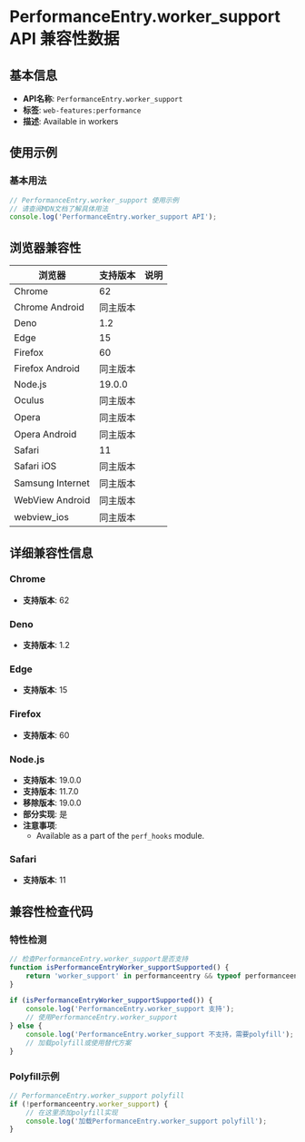 # PerformanceEntry.worker_support API 兼容性数据

## 基本信息

- **API名称**: `PerformanceEntry.worker_support`
- **标签**: `web-features:performance`
- **描述**: Available in workers

## 使用示例

### 基本用法

```javascript
// PerformanceEntry.worker_support 使用示例
// 请查阅MDN文档了解具体用法
console.log('PerformanceEntry.worker_support API');
```

## 浏览器兼容性

| 浏览器 | 支持版本 | 说明 |
|--------|----------|------|
| Chrome | 62 |  |
| Chrome Android | 同主版本 |  |
| Deno | 1.2 |  |
| Edge | 15 |  |
| Firefox | 60 |  |
| Firefox Android | 同主版本 |  |
| Node.js | 19.0.0 |  |
| Oculus | 同主版本 |  |
| Opera | 同主版本 |  |
| Opera Android | 同主版本 |  |
| Safari | 11 |  |
| Safari iOS | 同主版本 |  |
| Samsung Internet | 同主版本 |  |
| WebView Android | 同主版本 |  |
| webview_ios | 同主版本 |  |

## 详细兼容性信息

### Chrome

- **支持版本**: 62

### Deno

- **支持版本**: 1.2

### Edge

- **支持版本**: 15

### Firefox

- **支持版本**: 60

### Node.js

- **支持版本**: 19.0.0
- **支持版本**: 11.7.0
- **移除版本**: 19.0.0
- **部分实现**: 是
- **注意事项**:
  - Available as a part of the `perf_hooks` module.

### Safari

- **支持版本**: 11

## 兼容性检查代码

### 特性检测

```javascript
// 检查PerformanceEntry.worker_support是否支持
function isPerformanceEntryWorker_supportSupported() {
    return 'worker_support' in performanceentry && typeof performanceentry.worker_support === 'function';
}

if (isPerformanceEntryWorker_supportSupported()) {
    console.log('PerformanceEntry.worker_support 支持');
    // 使用PerformanceEntry.worker_support
} else {
    console.log('PerformanceEntry.worker_support 不支持，需要polyfill');
    // 加载polyfill或使用替代方案
}
```

### Polyfill示例

```javascript
// PerformanceEntry.worker_support polyfill
if (!performanceentry.worker_support) {
    // 在这里添加polyfill实现
    console.log('加载PerformanceEntry.worker_support polyfill');
}
```

